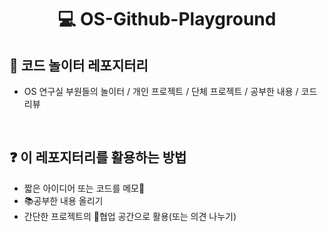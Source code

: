 <h1 align="center">💻 OS-Github-Playground</h1>

🧾 코드 놀이터 레포지터리
---
* OS 연구실 부원들의 놀이터 / 개인 프로젝트 / 단체 프로젝트 / 공부한 내용 / 코드 리뷰

<br>

❓ 이 레포지터리를 활용하는 방법
---
* 짧은 아이디어 또는 코드를 메모📝
* 📚공부한 내용 올리기
* 간단한 프로젝트의 🔨협업 공간으로 활용(또는 의견 나누기)
